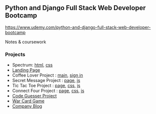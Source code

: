 ## Python and Django Full Stack Web Developer Bootcamp
https://www.udemy.com/python-and-django-full-stack-web-developer-bootcamp

Notes & coursework

### Projects
- Spectrum:  [html](/css_lvl_two/spectrum.html), [css](/css_lvl_two/spectrum.css)
- [Landing Page](/landing_page_proj)
- Coffee Lover Project : [main](/bootstrap/project.html), [sign in](/bootstrap/signup.html)
- Secret Message Project : [page](/js_lvl_one/project.html), [js](/js_lvl_one/project.js)
- Tic Tac Toe Project : [page](/dom/game_proj.html), [css](/dom/game_proj.css), [js](/dom/game_proj.js)
- Connect Four Project : [page](/jquery/fr_e_proj.html), [css](/jquery/fr_e_proj.css), [js](/jquery/fr_e_proj.js)
- [Code Guesser Project](/python_lvl_one/game.py)
- [War Card Game](/python_lvl_two/oop_proj.py)
- [Company Blog](/blog_proj)
